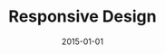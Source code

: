 ---
title:			"Responsive Design"
thumbnail:		""
teaser:			""
date:			"2015-01-01"
description:	"Outlining the design process for a website."
prominence:		"medium"
categories:
- "illustration"
- "interaction"
---